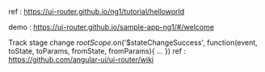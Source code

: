 ref : https://ui-router.github.io/ng1/tutorial/helloworld

demo : https://ui-router.github.io/sample-app-ng1/#/welcome

Track stage change
$rootScope.$on('$stateChangeSuccess', 
function(event, toState, toParams, fromState, fromParams){ ... })
ref : https://github.com/angular-ui/ui-router/wiki